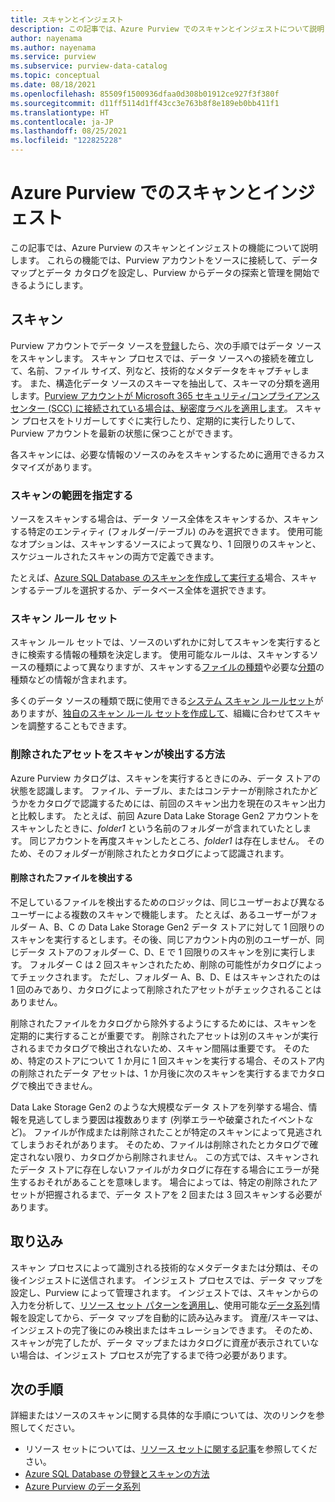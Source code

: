```yaml
---
title: スキャンとインジェスト
description: この記事では、Azure Purview でのスキャンとインジェストについて説明します。
author: nayenama
ms.author: nayenama
ms.service: purview
ms.subservice: purview-data-catalog
ms.topic: conceptual
ms.date: 08/18/2021
ms.openlocfilehash: 85509f1500936dfaa0d308b01912ce927f3f380f
ms.sourcegitcommit: d11ff5114d1ff43cc3e763b8f8e189eb0bb411f1
ms.translationtype: HT
ms.contentlocale: ja-JP
ms.lasthandoff: 08/25/2021
ms.locfileid: "122825228"
---
```

# <a name="scans-and-ingestion-in-azure-purview"></a>Azure Purview でのスキャンとインジェスト

この記事では、Azure Purview のスキャンとインジェストの機能について説明します。 これらの機能では、Purview アカウントをソースに接続して、データ マップとデータ カタログを設定し、Purview からデータの探索と管理を開始できるようにします。

## <a name="scanning"></a>スキャン

Purview アカウントでデータ ソースを[登録](manage-data-sources.md)したら、次の手順ではデータ ソースをスキャンします。 スキャン プロセスでは、データ ソースへの接続を確立して、名前、ファイル サイズ、列など、技術的なメタデータをキャプチャします。 また、構造化データ ソースのスキーマを抽出して、スキーマの分類を適用します。[Purview アカウントが Microsoft 365 セキュリティ/コンプライアンス センター (SCC) に接続されている場合は、秘密度ラベルを適用します](create-sensitivity-label.md)。 スキャン プロセスをトリガーしてすぐに実行したり、定期的に実行したりして、Purview アカウントを最新の状態に保つことができます。

各スキャンには、必要な情報のソースのみをスキャンするために適用できるカスタマイズがあります。

### <a name="scope-your-scan"></a>スキャンの範囲を指定する

ソースをスキャンする場合は、データ ソース全体をスキャンするか、スキャンする特定のエンティティ (フォルダー/テーブル) のみを選択できます。 使用可能なオプションは、スキャンするソースによって異なり、1 回限りのスキャンと、スケジュールされたスキャンの両方で定義できます。

たとえば、[Azure SQL Database のスキャンを作成して実行する](register-scan-azure-sql-database.md#creating-and-running-a-scan)場合、スキャンするテーブルを選択するか、データベース全体を選択できます。

### <a name="scan-rule-set"></a>スキャン ルール セット

スキャン ルール セットでは、ソースのいずれかに対してスキャンを実行するときに検索する情報の種類を決定します。 使用可能なルールは、スキャンするソースの種類によって異なりますが、スキャンする[ファイルの種類](sources-and-scans.md#file-types-supported-for-scanning)や必要な[分類](supported-classifications.md)の種類などの情報が含まれます。

多くのデータ ソースの種類で既に使用できる[システム スキャン ルールセット](create-a-scan-rule-set.md#system-scan-rule-sets)がありますが、[独自のスキャン ルール セットを作成して](create-a-scan-rule-set.md)、組織に合わせてスキャンを調整することもできます。

### <a name="how-scans-detect-deleted-assets"></a>削除されたアセットをスキャンが検出する方法

Azure Purview カタログは、スキャンを実行するときにのみ、データ ストアの状態を認識します。 ファイル、テーブル、またはコンテナーが削除されたかどうかをカタログで認識するためには、前回のスキャン出力を現在のスキャン出力と比較します。 たとえば、前回 Azure Data Lake Storage Gen2 アカウントをスキャンしたときに、*folder1* という名前のフォルダーが含まれていたとします。 同じアカウントを再度スキャンしたところ、*folder1* は存在しません。 そのため、そのフォルダーが削除されたとカタログによって認識されます。

#### <a name="detecting-deleted-files"></a>削除されたファイルを検出する

不足しているファイルを検出するためのロジックは、同じユーザーおよび異なるユーザーによる複数のスキャンで機能します。 たとえば、あるユーザーがフォルダー A、B、C の Data Lake Storage Gen2 データ ストアに対して 1 回限りのスキャンを実行するとします。その後、同じアカウント内の別のユーザーが、同じデータ ストアのフォルダー C、D、E で 1 回限りのスキャンを別に実行します。 フォルダー C は 2 回スキャンされたため、削除の可能性がカタログによってチェックされます。 ただし、フォルダー A、B、D、E はスキャンされたのは 1 回のみであり、カタログによって削除されたアセットがチェックされることはありません。

削除されたファイルをカタログから除外するようにするためには、スキャンを定期的に実行することが重要です。 削除されたアセットは別のスキャンが実行されるまでカタログで検出されないため、スキャン間隔は重要です。 そのため、特定のストアについて 1 か月に 1 回スキャンを実行する場合、そのストア内の削除されたデータ アセットは、1 か月後に次のスキャンを実行するまでカタログで検出できません。

Data Lake Storage Gen2 のような大規模なデータ ストアを列挙する場合、情報を見逃してしまう要因は複数あります (列挙エラーや破棄されたイベントなど)。 ファイルが作成または削除されたことが特定のスキャンによって見逃されてしまうおそれがあります。 そのため、ファイルは削除されたとカタログで確定されない限り、カタログから削除されません。 この方式では、スキャンされたデータ ストアに存在しないファイルがカタログに存在する場合にエラーが発生するおそれがあることを意味します。 場合によっては、特定の削除されたアセットが把握されるまで、データ ストアを 2 回または 3 回スキャンする必要があります。

## <a name="ingestion"></a>取り込み

スキャン プロセスによって識別される技術的なメタデータまたは分類は、その後インジェストに送信されます。 インジェスト プロセスでは、データ マップを設定し、Purview によって管理されます。  インジェストでは、スキャンからの入力を分析して、[リソース セット パターンを適用し](concept-resource-sets.md#how-azure-purview-detects-resource-sets)、使用可能な[データ系列](concept-data-lineage.md)情報を設定してから、データ マップを自動的に読み込みます。 資産/スキーマは、インジェストの完了後にのみ検出またはキュレーションできます。 そのため、スキャンが完了したが、データ マップまたはカタログに資産が表示されていない場合は、インジェスト プロセスが完了するまで待つ必要があります。

## <a name="next-steps"></a>次の手順

詳細またはソースのスキャンに関する具体的な手順については、次のリンクを参照してください。

* リソース セットについては、[リソース セットに関する記事](concept-resource-sets.md)を参照してください。
* [Azure SQL Database の登録とスキャンの方法](register-scan-azure-sql-database.md#creating-and-running-a-scan)
* [Azure Purview のデータ系列](catalog-lineage-user-guide.md)
